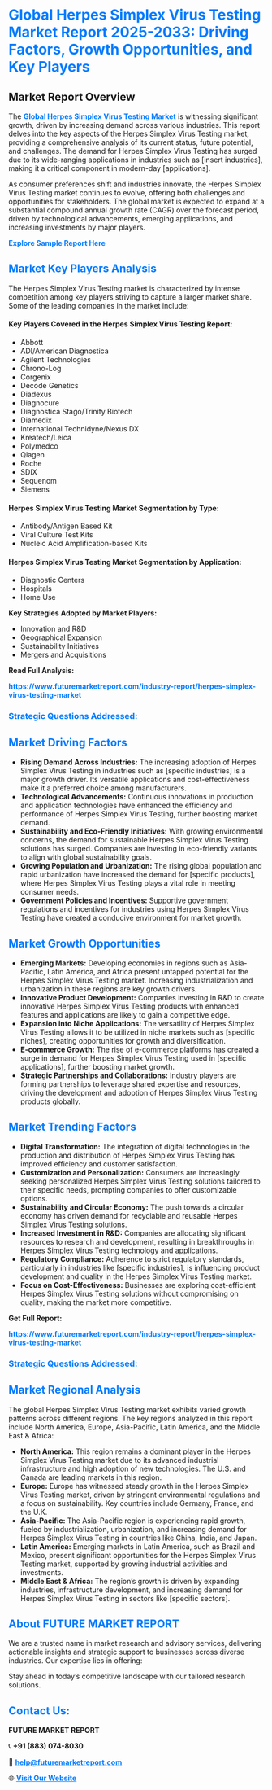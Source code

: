 <h1 style="color: #007BFF;">Global Herpes Simplex Virus Testing Market Report 2025-2033: Driving Factors, Growth Opportunities, and Key Players</h1>

<section id="overview">
<h2>Market Report Overview</h2>
<p>The <a href="https://www.futuremarketreport.com/industry-report/herpes-simplex-virus-testing-market" style="color: #007BFF; text-decoration: none;"><strong>Global Herpes Simplex Virus Testing Market</strong></a> is witnessing significant growth, driven by increasing demand across various industries. This report delves into the key aspects of the Herpes Simplex Virus Testing market, providing a comprehensive analysis of its current status, future potential, and challenges. The demand for Herpes Simplex Virus Testing has surged due to its wide-ranging applications in industries such as [insert industries], making it a critical component in modern-day [applications].</p>
<p>As consumer preferences shift and industries innovate, the Herpes Simplex Virus Testing market continues to evolve, offering both challenges and opportunities for stakeholders. The global market is expected to expand at a substantial compound annual growth rate (CAGR) over the forecast period, driven by technological advancements, emerging applications, and increasing investments by major players.</p>
</section>

<section id="overview">
<p><a href="https://www.futuremarketreport.com/request-sample/reportId=41143" style="color: #007BFF; text-decoration: none;"><strong>Explore Sample Report Here</strong></a></p>
</section>

<section id="key-players">
<h2 style="color: #007BFF;">Market Key Players Analysis</h2>
<p>The Herpes Simplex Virus Testing market is characterized by intense competition among key players striving to capture a larger market share. Some of the leading companies in the market include:</p>
<h4>Key Players Covered in the Herpes Simplex Virus Testing Report:</h4>
<ul><li>Abbott</li><li>ADI/American Diagnostica</li><li>Agilent Technologies</li><li>Chrono-Log</li><li>Corgenix</li><li>Decode Genetics</li><li>Diadexus</li><li>Diagnocure</li><li>Diagnostica Stago/Trinity Biotech</li><li>Diamedix</li><li>International Technidyne/Nexus DX</li><li>Kreatech/Leica</li><li>Polymedco</li><li>Qiagen</li><li>Roche</li><li>SDIX</li><li>Sequenom</li><li>Siemens</li></ul>
<h4>Herpes Simplex Virus Testing Market Segmentation by Type:</h4>
<ul><li>Antibody/Antigen Based Kit</li><li>Viral Culture Test Kits</li><li>Nucleic Acid Amplification-based Kits</li></ul>

<h4>Herpes Simplex Virus Testing Market Segmentation by Application:</h4>
<ul><li>Diagnostic Centers</li><li>Hospitals</li><li>Home Use</li></ul>
<p><strong>Key Strategies Adopted by Market Players:</strong></p>
<ul>
<li>Innovation and R&D</li>
<li>Geographical Expansion</li>
<li>Sustainability Initiatives</li>
<li>Mergers and Acquisitions</li>
</ul>
</section>

<section>
<p><strong>Read Full Analysis: </strong></p><a href="https://www.futuremarketreport.com/industry-report/herpes-simplex-virus-testing-market" style="color: #007BFF; text-decoration: none;"><strong>https://www.futuremarketreport.com/industry-report/herpes-simplex-virus-testing-market</strong></a>
<h3 style="color: #007BFF;">Strategic Questions Addressed:</h3>
</section>

<section id="driving-factors">
<h2 style="color: #007BFF;">Market Driving Factors</h2>
<ul>
<li><strong>Rising Demand Across Industries:</strong> The increasing adoption of Herpes Simplex Virus Testing in industries such as [specific industries] is a major growth driver. Its versatile applications and cost-effectiveness make it a preferred choice among manufacturers.</li>
<li><strong>Technological Advancements:</strong> Continuous innovations in production and application technologies have enhanced the efficiency and performance of Herpes Simplex Virus Testing, further boosting market demand.</li>
<li><strong>Sustainability and Eco-Friendly Initiatives:</strong> With growing environmental concerns, the demand for sustainable Herpes Simplex Virus Testing solutions has surged. Companies are investing in eco-friendly variants to align with global sustainability goals.</li>
<li><strong>Growing Population and Urbanization:</strong> The rising global population and rapid urbanization have increased the demand for [specific products], where Herpes Simplex Virus Testing plays a vital role in meeting consumer needs.</li>
<li><strong>Government Policies and Incentives:</strong> Supportive government regulations and incentives for industries using Herpes Simplex Virus Testing have created a conducive environment for market growth.</li>
</ul>
</section>

<section id="growth-opportunities">
<h2 style="color: #007BFF;">Market Growth Opportunities</h2>
<ul>
<li><strong>Emerging Markets:</strong> Developing economies in regions such as Asia-Pacific, Latin America, and Africa present untapped potential for the Herpes Simplex Virus Testing market. Increasing industrialization and urbanization in these regions are key growth drivers.</li>
<li><strong>Innovative Product Development:</strong> Companies investing in R&D to create innovative Herpes Simplex Virus Testing products with enhanced features and applications are likely to gain a competitive edge.</li>
<li><strong>Expansion into Niche Applications:</strong> The versatility of Herpes Simplex Virus Testing allows it to be utilized in niche markets such as [specific niches], creating opportunities for growth and diversification.</li>
<li><strong>E-commerce Growth:</strong> The rise of e-commerce platforms has created a surge in demand for Herpes Simplex Virus Testing used in [specific applications], further boosting market growth.</li>
<li><strong>Strategic Partnerships and Collaborations:</strong> Industry players are forming partnerships to leverage shared expertise and resources, driving the development and adoption of Herpes Simplex Virus Testing products globally.</li>
</ul>
</section>

<section id="trending-factors">
<h2 style="color: #007BFF;">Market Trending Factors</h2>
<ul>
<li><strong>Digital Transformation:</strong> The integration of digital technologies in the production and distribution of Herpes Simplex Virus Testing has improved efficiency and customer satisfaction.</li>
<li><strong>Customization and Personalization:</strong> Consumers are increasingly seeking personalized Herpes Simplex Virus Testing solutions tailored to their specific needs, prompting companies to offer customizable options.</li>
<li><strong>Sustainability and Circular Economy:</strong> The push towards a circular economy has driven demand for recyclable and reusable Herpes Simplex Virus Testing solutions.</li>
<li><strong>Increased Investment in R&D:</strong> Companies are allocating significant resources to research and development, resulting in breakthroughs in Herpes Simplex Virus Testing technology and applications.</li>
<li><strong>Regulatory Compliance:</strong> Adherence to strict regulatory standards, particularly in industries like [specific industries], is influencing product development and quality in the Herpes Simplex Virus Testing market.</li>
<li><strong>Focus on Cost-Effectiveness:</strong> Businesses are exploring cost-efficient Herpes Simplex Virus Testing solutions without compromising on quality, making the market more competitive.</li>
</ul>
</section>

<section>
<p><strong>Get Full Report: </strong></p><a href="https://www.futuremarketreport.com/industry-report/herpes-simplex-virus-testing-market" style="color: #007BFF; text-decoration: none;"><strong>https://www.futuremarketreport.com/industry-report/herpes-simplex-virus-testing-market</strong></a>
<h3 style="color: #007BFF;">Strategic Questions Addressed:</h3>
</section>


<section id="regional-analysis">
<h2 style="color: #007BFF;">Market Regional Analysis</h2>
<p>The global Herpes Simplex Virus Testing market exhibits varied growth patterns across different regions. The key regions analyzed in this report include North America, Europe, Asia-Pacific, Latin America, and the Middle East & Africa:</p>
<ul>
<li><strong>North America:</strong> This region remains a dominant player in the Herpes Simplex Virus Testing market due to its advanced industrial infrastructure and high adoption of new technologies. The U.S. and Canada are leading markets in this region.</li>
<li><strong>Europe:</strong> Europe has witnessed steady growth in the Herpes Simplex Virus Testing market, driven by stringent environmental regulations and a focus on sustainability. Key countries include Germany, France, and the U.K.</li>
<li><strong>Asia-Pacific:</strong> The Asia-Pacific region is experiencing rapid growth, fueled by industrialization, urbanization, and increasing demand for Herpes Simplex Virus Testing in countries like China, India, and Japan.</li>
<li><strong>Latin America:</strong> Emerging markets in Latin America, such as Brazil and Mexico, present significant opportunities for the Herpes Simplex Virus Testing market, supported by growing industrial activities and investments.</li>
<li><strong>Middle East & Africa:</strong> The region’s growth is driven by expanding industries, infrastructure development, and increasing demand for Herpes Simplex Virus Testing in sectors like [specific sectors].</li>
</ul>
</section>

<footer>
<h2 style="color: #007BFF;">About FUTURE MARKET REPORT</h2>
<p>We are a trusted name in market research and advisory services, delivering actionable insights and strategic support to businesses across diverse industries. Our expertise lies in offering:</p>

<p>Stay ahead in today’s competitive landscape with our tailored research solutions.</p>

<h2 style="color: #007BFF;">Contact Us:</h2>
<p><strong>FUTURE MARKET REPORT</strong></p>
<p>📞 <strong>+91 (883) 074-8030</strong></p>
<p>📧 <strong><a href="mailto:help@futuremarketreport.com" style="color: #007BFF;">help@futuremarketreport.com</a></strong></p>
<p>🌐 <strong><a href="https://www.futuremarketreport.com/" style="color: #007BFF;">Visit Our Website</a></strong></p>
</footer>